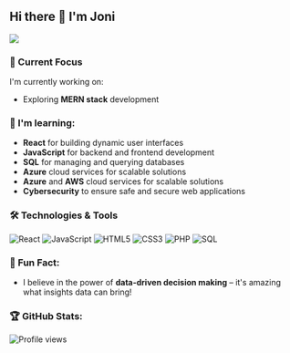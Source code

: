 ## Hi there 👋 I'm Joni


![](https://readme-typing-svg.demolab.com?font=Fira+code&pause=1000&width=435&lines=Web+developer;In+God+we+trust.+;All+others+must+bring+data.)




### 🚀 Current Focus

I'm currently working on:
- Exploring **MERN stack** development


### 🌱 I'm learning:
- **React** for building dynamic user interfaces
- **JavaScript** for backend and frontend development
- **SQL** for managing and querying databases
- **Azure** cloud services for scalable solutions
- **Azure** and **AWS** cloud services for scalable solutions
- **Cybersecurity** to ensure safe and secure web applications



### 🛠️ Technologies & Tools

![React](https://img.shields.io/badge/Code-React-61DAFB?style=flat&logo=react&color=61DAFB)
![JavaScript](https://img.shields.io/badge/Code-JavaScript-F7DF1E?style=flat&logo=javascript&color=F7DF1E)
![HTML5](https://img.shields.io/badge/Code-HTML-E34F26?style=flat&logo=html5&color=E34F26)
![CSS3](https://img.shields.io/badge/Code-CSS-1572B6?style=flat&logo=css3&color=1572B6)
![PHP](https://img.shields.io/badge/Code-PHP-777BB4?style=flat&logo=php&color=777BB4)
![SQL](https://img.shields.io/badge/Tools-SQL-4479A1?style=flat&logo=mysql&color=4479A1)



### 🌟 Fun Fact:
- I believe in the power of **data-driven decision making** – it's amazing what insights data can bring!



### 🏆 GitHub Stats:
![Profile views](https://komarev.com/ghpvc/?username=your-github-jonz-dsgn)










